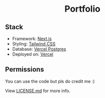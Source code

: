 <p align="center">
  <h1 align="center">Portfolio</h1>
</p>

## Stack

- Framework: [Next.js](https://nextjs.org)
- Styling: [Tailwind CSS](https://tailwindcss.com)
- Database: [Vercel Postgres](https://vercel.com/storage/postgres)
- Deployed on: [Vercel](https://vercel.com)

## Permissions

You can use the code but pls do credit me :)

View [LICENSE.md](https://github.com/byytelope/portfolio/blob/main/LICENSE.md) for more info.
